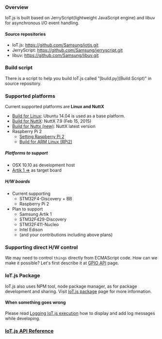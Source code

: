 ### Overview
IoT.js is built based on JerryScript(lightweight JavaScript engine) and libuv for asynchronous I/O event handling.

#### Source repositories
* IoT.js: https://github.com/Samsung/iotjs.git
* JerryScript: https://github.com/Samsung/jerryscript.git
* libuv: https://github.com/Samsung/libuv.git 

### Build script
There is a script to help you build IoT.js called "[build.py](Build Script)" in source repository.

### Supported platforms 
Current supported platforms are **Linux and NuttX**

* [Build for Linux](Build-for-Linux.md): Ubuntu 14.04 is used as a base platform.
* [Build for NuttX](Build-for-NuttX.md): NuttX 7.9 (Feb 15, 2015)
* [Build for Nuttx (new)](Build-for-Nuttx-\(new\).md): NuttX latest version
* Raspberry Pi 2
    * [Setting Raspberry Pi 2](Setting-Raspberry-Pi-2-for-IoT.js.md)
    * [Build for ARM Linux (RPi2)](Build-for-ARM-Linux-\(RPi2\).md)

##### Platforms to support
* OSX 10.10 as development host
* [Artik 1 =>](https://www.artik.io/hardware/artik-1) as target board

##### H/W boards
* Current supporting
    * STM32F4-Discovery + BB
    * Raspberry Pi 2
* Plan to support
    * Samsung Artik 1
    * STM32F429-Discovery
    * STM32F411-Nucleo
    * Intel Edison
    * (and your contributions including above plans)


### Supporting direct H/W control
We may need to control `things` directly from ECMAScript code. How can we make it possible? Let's first describe it at [GPIO API](IoT.js-API-GPIO.md) page.

### IoT.js Package
IoT.js also uses NPM tool, node package manager, as for package development and sharing. Visit [IoT.js package](IoT.js-package.md) page for more information.

#### When something goes wrong
Please read [Logging IoT.js execution](Logging-IoT.js-execution.md) how to display and add log messages while developing.


### [IoT.js API Reference](IoT.js-API-Reference.md)
